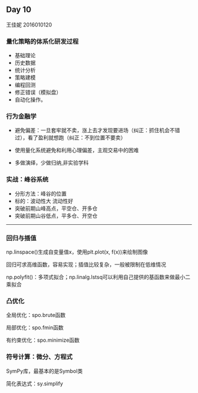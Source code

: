 ## Day 10

王佳妮 2016010120

### 量化策略的体系化研发过程

- 基础理论
- 历史数据
- 统计分析
- 策略建模
- 编程回测
- 修正错误（模拟盘）
- 自动化操作。

### 行为金融学

- 避免偏差：一旦套牢就不卖，涨上去才发现要进场（纠正：抓住机会不错过），看了盈利就想跑（纠正：不到位置不要卖）

- 使用量化系统避免和利用心理偏差，主观交易中的困难
- 多做演绎，少做归纳,非实验学科

### 实战：峰谷系统

- 分形方法：峰谷的位置
- 标的：波动性大 流动性好
- 突破前期山峰高点，平空仓、开多仓
- 突破前期山谷低点，平多仓、开空仓

----------

### 回归与插值

np.linspace()生成自变量值x，使用plt.plot(x, f(x))来绘制图像

回归可求高维函数，容易实现；插值比较复杂，一般被限制在低维情况

np.polyfit()：多项式拟合；np.linalg.lstsq可以利用自己提供的基函数来做最小二乘拟合

### 凸优化

全局优化：spo.brute函数

局部优化：spo.fmin函数

有约束优化：spo.minimize函数

### 符号计算：微分、方程式

SymPy库，最基本的是Symbol类

简化表达式：sy.simplify

